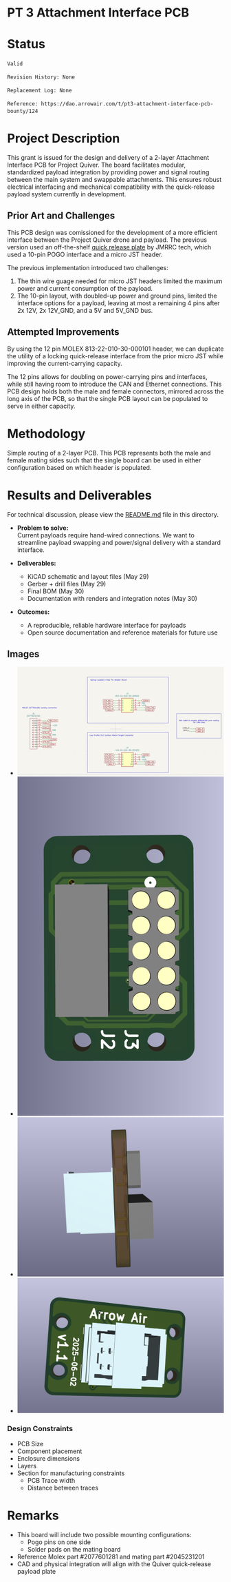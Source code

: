 
# PT 3 Attachment Interface PCB 

# Status

`Valid`

`Revision History: None`

`Replacement Log: None`

`Reference: https://dao.arrowair.com/t/pt3-attachment-interface-pcb-bounty/124 `

# Project Description

This grant is issued for the design and delivery of a 2-layer Attachment Interface PCB for Project Quiver. The board facilitates modular, standardized payload integration by providing power and signal routing between the main system and swappable attachments. This ensures robust electrical interfacing and mechanical compatibility with the quick-release payload system currently in development.

## Prior Art and Challenges

This PCB design was comissioned for the development of a more efficient interface between the Project Quiver drone and payload. The previous version used an off-the-shelf [quick release plate](https://www.alibaba.com/product-detail/Quick-Release-Clip-Plate-Clamp-Quick_1600982145247.html?) by JMRRC tech, which used a 10-pin POGO interface and a micro JST header. 

The previous implementation introduced two challenges:

1) The thin wire guage needed for micro JST headers limited the maximum power and current consumption of the payload.
2) The 10-pin layout, with doubled-up power and ground pins, limited the interface options for a payload, leaving at most a remaining 4 pins after 2x 12V, 2x 12V_GND, and a 5V and 5V_GND bus.

## Attempted Improvements

By using the 12 pin MOLEX 813-22-010-30-000101 header, we can duplicate the utility of a locking quick-release interface from the prior micro JST while improving the current-carrying capacity.

The 12 pins allows for doubling on power-carrying pins and interfaces, while still having room to introduce the CAN and Ethernet connections. This PCB design holds both the male and female connectors, mirrored across the long axis of the PCB, so that the single PCB layout can be populated to serve in either capacity.

# Methodology

Simple routing of a 2-layer PCB. This PCB represents both the male and female mating sides such that the single board can be used in either configuration based on which header is populated.

# Results and Deliverables

For technical discussion, please view the [README.md](README.md) file in this directory.

- **Problem to solve:**  
  Current payloads require hand-wired connections. We want to streamline payload swapping and power/signal delivery with a standard interface.

- **Deliverables:**  
    - KiCAD schematic and layout files (May 29)  
    - Gerber + drill files (May 29)  
    - Final BOM (May 30)  
    - Documentation with renders and integration notes (May 30)  

- **Outcomes:**  
    - A reproducible, reliable hardware interface for payloads
    - Open source documentation and reference materials for future use

## Images
- ![Schematic](images/schematic.png)
- ![Top Render](images/top_render.png)
- ![Side Render](images/side_render.png)
- ![Bottom Render](images/bottom_render.png)

### Design Constraints

- PCB Size
- Component placement
- Enclosure dimensions
- Layers
- Section for manufacturing constraints
  - PCB Trace width
  - Distance between traces


# Remarks
- This board will include two possible mounting configurations:
    - Pogo pins on one side
    - Solder pads on the mating board
- Reference Molex part #2077601281 and mating part #2045231201
- CAD and physical integration will align with the Quiver quick-release payload plate